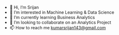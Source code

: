 - 👋 Hi, I’m Srijan
- 👀 I’m interested in Machine Learning & Data Science
- 🌱 I’m currently learning Business Analytics
- 💞️ I’m looking to collaborate on an Analytics Project
- 📫 How to reach me kumarsrijan143@gmail.com

<!---
srijanipba/srijanipba is a ✨ special ✨ repository because its `README.md` (this file) appears on your GitHub profile.
You can click the Preview link to take a look at your changes.
--->
